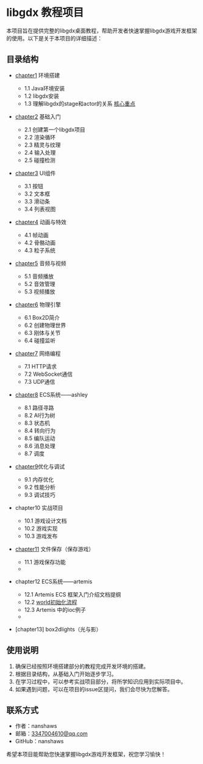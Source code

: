 # libgdx 教程项目

本项目旨在提供完整的libgdx桌面教程，帮助开发者快速掌握libgdx游戏开发框架的使用。以下是关于本项目的详细描述：

## 目录结构

- [chapter1](chapter1%2Flibgdx的安装.md) 环境搭建
  - 1.1 Java环境安装
  - 1.2 libgdx安装
  - 1.3 理解libgdx的stage和actor的关系 [核心重点](chapter1%2Factor和stage的关系.md) 

- [chapter2](chapter2%2Fchapter2.md) 基础入门

  - 2.1 创建第一个libgdx项目
  - 2.2 渲染循环
  - 2.3 精灵与纹理
  - 2.4 输入处理
  - 2.5 碰撞检测

- [chapter3](chapter3%2Fchapter3.md) UI组件

  - 3.1 按钮
  - 3.2 文本框
  - 3.3 滑动条
  - 3.4 列表视图

- [chapter4](chapter4%2Fchapter4.md) 动画与特效

  - 4.1 帧动画
  - 4.2 骨骼动画
  - 4.3 粒子系统

- [chapter5](chapter5%2Fchapter5.md) 音频与视频

  - 5.1 音频播放
  - 5.2 音效管理
  - 5.3 视频播放

- [chapter6](chapter6%2Fchapter6.md) 物理引擎

  - 6.1 Box2D简介
  - 6.2 创建物理世界
  - 6.3 刚体与关节
  - 6.4 碰撞监听

- [chapter7](chapter7%2Fchapter7.md) 网络编程

  - 7.1 HTTP请求
  - 7.2 WebSocket通信
  - 7.3 UDP通信

- [chapter8](chapter8%2Fchapter8.md) ECS系统——ashley

  - 8.1 路径寻路
  - 8.2 AI行为树
  - 8.3 状态机
  - 8.4 转向行为
  - 8.5 编队运动
  - 8.6 消息处理
  - 8.7 调度

- [chapter9](chapter9%2Fchapter9.md)优化与调试

  - 9.1 内存优化
  - 9.2 性能分析
  - 9.3 调试技巧


- chapter10 实战项目

  - 10.1 游戏设计文档
  - 10.2 游戏实现
  - 10.3 游戏发布

- [chapter11](chapter11%2Fchapter11.md) 文件保存（保存游戏）

  - 11.1 游戏保存功能
  - 
- chapter12 ECS系统——artemis
  - 12.1 Artemis ECS 框架入门介绍文档提纲
  - 12.2 [world初始化流程](chaper12%2Fworld%B3%F5%CA%BC%BB%AF%C1%F7%B3%CC.md)
  - 12.3 Artemis 中的ioc例子
  - 
- [chapter13] box2dlights（光与影）

    

## 使用说明

1. 确保已经按照环境搭建部分的教程完成开发环境的搭建。
2. 根据目录结构，从基础入门开始逐步学习。
3. 在学习过程中，可以参考实战项目部分，将所学知识应用到实际项目中。
4. 如果遇到问题，可以在项目的issue区提问，我们会尽快为您解答。

## 联系方式

- 作者：nanshaws
- 邮箱：3347004610@qq.com
- GitHub：nanshaws

希望本项目能帮助您快速掌握libgdx游戏开发框架，祝您学习愉快！